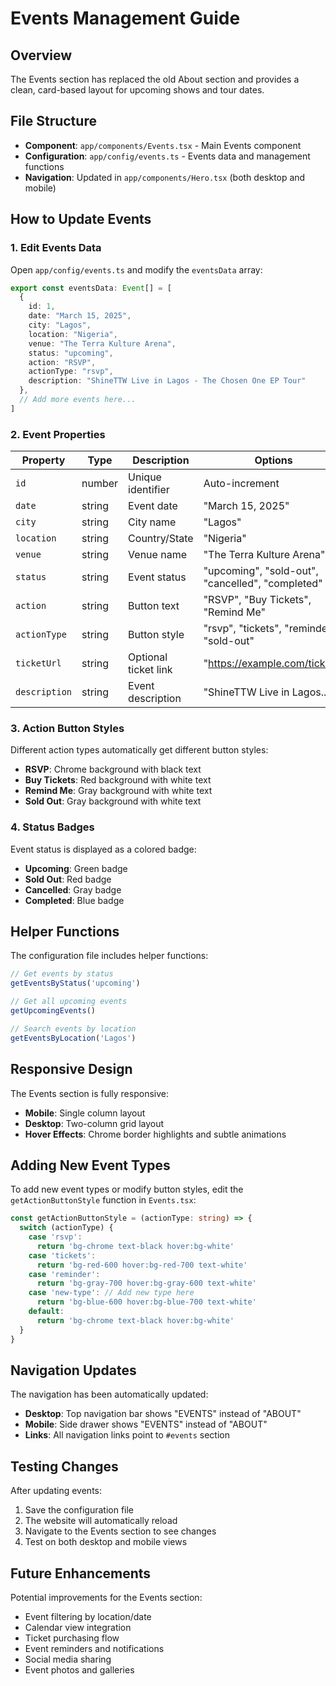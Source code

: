 # Events Management Guide

## Overview
The Events section has replaced the old About section and provides a clean, card-based layout for upcoming shows and tour dates.

## File Structure
- **Component**: `app/components/Events.tsx` - Main Events component
- **Configuration**: `app/config/events.ts` - Events data and management functions
- **Navigation**: Updated in `app/components/Hero.tsx` (both desktop and mobile)

## How to Update Events

### 1. Edit Events Data
Open `app/config/events.ts` and modify the `eventsData` array:

```typescript
export const eventsData: Event[] = [
  {
    id: 1,
    date: "March 15, 2025",
    city: "Lagos",
    location: "Nigeria",
    venue: "The Terra Kulture Arena",
    status: "upcoming",
    action: "RSVP",
    actionType: "rsvp",
    description: "ShineTTW Live in Lagos - The Chosen One EP Tour"
  },
  // Add more events here...
]
```

### 2. Event Properties

| Property | Type | Description | Options |
|----------|------|-------------|---------|
| `id` | number | Unique identifier | Auto-increment |
| `date` | string | Event date | "March 15, 2025" |
| `city` | string | City name | "Lagos" |
| `location` | string | Country/State | "Nigeria" |
| `venue` | string | Venue name | "The Terra Kulture Arena" |
| `status` | string | Event status | "upcoming", "sold-out", "cancelled", "completed" |
| `action` | string | Button text | "RSVP", "Buy Tickets", "Remind Me" |
| `actionType` | string | Button style | "rsvp", "tickets", "reminder", "sold-out" |
| `ticketUrl` | string | Optional ticket link | "https://example.com/tickets" |
| `description` | string | Event description | "ShineTTW Live in Lagos..." |

### 3. Action Button Styles

Different action types automatically get different button styles:

- **RSVP**: Chrome background with black text
- **Buy Tickets**: Red background with white text  
- **Remind Me**: Gray background with white text
- **Sold Out**: Gray background with white text

### 4. Status Badges

Event status is displayed as a colored badge:
- **Upcoming**: Green badge
- **Sold Out**: Red badge
- **Cancelled**: Gray badge
- **Completed**: Blue badge

## Helper Functions

The configuration file includes helper functions:

```typescript
// Get events by status
getEventsByStatus('upcoming')

// Get all upcoming events
getUpcomingEvents()

// Search events by location
getEventsByLocation('Lagos')
```

## Responsive Design

The Events section is fully responsive:
- **Mobile**: Single column layout
- **Desktop**: Two-column grid layout
- **Hover Effects**: Chrome border highlights and subtle animations

## Adding New Event Types

To add new event types or modify button styles, edit the `getActionButtonStyle` function in `Events.tsx`:

```typescript
const getActionButtonStyle = (actionType: string) => {
  switch (actionType) {
    case 'rsvp':
      return 'bg-chrome text-black hover:bg-white'
    case 'tickets':
      return 'bg-red-600 hover:bg-red-700 text-white'
    case 'reminder':
      return 'bg-gray-700 hover:bg-gray-600 text-white'
    case 'new-type': // Add new type here
      return 'bg-blue-600 hover:bg-blue-700 text-white'
    default:
      return 'bg-chrome text-black hover:bg-white'
  }
}
```

## Navigation Updates

The navigation has been automatically updated:
- **Desktop**: Top navigation bar shows "EVENTS" instead of "ABOUT"
- **Mobile**: Side drawer shows "EVENTS" instead of "ABOUT"
- **Links**: All navigation links point to `#events` section

## Testing Changes

After updating events:
1. Save the configuration file
2. The website will automatically reload
3. Navigate to the Events section to see changes
4. Test on both desktop and mobile views

## Future Enhancements

Potential improvements for the Events section:
- Event filtering by location/date
- Calendar view integration
- Ticket purchasing flow
- Event reminders and notifications
- Social media sharing
- Event photos and galleries
